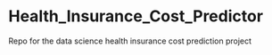 # Health_Insurance_Cost_Predictor
Repo for the data science health insurance cost prediction project 
